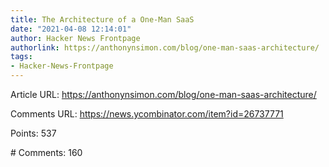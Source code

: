 ```yaml
---
title: The Architecture of a One-Man SaaS
date: "2021-04-08 12:14:01"
author: Hacker News Frontpage
authorlink: https://anthonynsimon.com/blog/one-man-saas-architecture/
tags:
- Hacker-News-Frontpage
---
```


<p>Article URL: <a href="https://anthonynsimon.com/blog/one-man-saas-architecture/">https://anthonynsimon.com/blog/one-man-saas-architecture/</a></p>
<p>Comments URL: <a href="https://news.ycombinator.com/item?id=26737771">https://news.ycombinator.com/item?id=26737771</a></p>
<p>Points: 537</p>
<p># Comments: 160</p>
